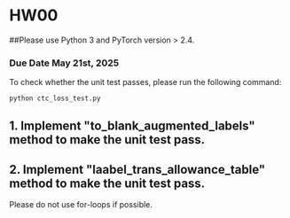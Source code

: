 # HW00

##Please use Python 3 and PyTorch version > 2.4.

### Due Date May 21st, 2025

To check whether the unit test passes, please run the following command:

```
python ctc_loss_test.py
```

## 1. Implement "to_blank_augmented_labels" method to make the unit test pass.

## 2. Implement "laabel_trans_allowance_table" method to make the unit test pass.

Please do not use for-loops if possible.
